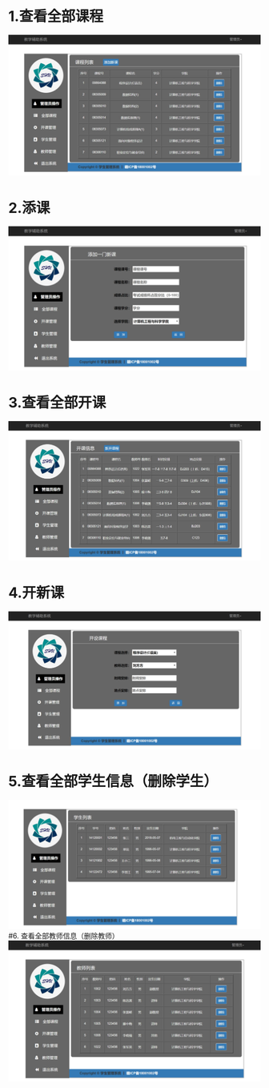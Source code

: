# 1.查看全部课程
![](https://github.com/1123GY/Student_Manager/blob/master/Image/%E5%85%A8%E9%83%A8%E8%AF%BE%E7%A8%8B.jpg)
# 2.添课
![](https://github.com/1123GY/Student_Manager/blob/master/Image/%E6%B7%BB%E5%8A%A0%E6%96%B0%E8%AF%BE.jpg)
# 3.查看全部开课
![](https://github.com/1123GY/Student_Manager/blob/master/Image/%E5%85%A8%E9%83%A8%E5%BC%80%E8%AF%BE.jpg)
# 4.开新课
![](https://github.com/1123GY/Student_Manager/blob/master/Image/%E5%BC%80%E8%AE%BE%E8%AF%BE%E7%A8%8B.jpg)
# 5.查看全部学生信息（删除学生）
![](https://github.com/1123GY/Student_Manager/blob/master/Image/%E5%AD%A6%E7%94%9F%E7%AE%A1%E7%90%86.jpg)
#6. 查看全部教师信息（删除教师）
![](https://github.com/1123GY/Student_Manager/blob/master/Image/%E6%95%99%E5%B8%88%E7%AE%A1%E7%90%86.jpg)
